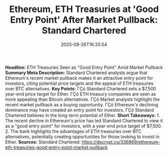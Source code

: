 ﻿---
title: "Ethereum, ETH Treasuries at 'Good Entry Point' After Market Pullback: Standard Chartered"
date: "2025-08-26T16:20:54"
category: "Markets"
summary: ""
slug: "ethereum eth treasuries at good entry point after market pul"
source_urls:
  - "https://decrypt.co/336869/ethereum-eth-treasuries-good-entry-point-market-pullback"
seo:
  title: "Ethereum, ETH Treasuries at 'Good Entry Point' After Market Pullback: Standard Chartered | Hash n Hedge"
  description: ""
  keywords: ["news", "markets", "brief"]
---
**Headline:**  ETH Treasuries Seen as "Good Entry Point" Amid Market Pullback  **Summary Meta Description:**  Standard Chartered analysts argue that Ethereum's recent market pullback makes it an attractive entry point for investors, citing potential price targets and the appeal of ETH treasuries over BTC alternatives.  **Key Points:**  ΓÇó Standard Chartered sets a $7,500 year-end price target for Ether. ΓÇó ETH treasury companies are seen as more appealing than Bitcoin alternatives. ΓÇó Market analysts highlight the recent market pullback as a buying opportunity. ΓÇó Ethereum's declining dominance may have created an entry point for investors. ΓÇó Standard Chartered believes in the long-term potential of Ether.  **Short Takeaways:**  1. The recent decline in Ethereum's price has led Standard Chartered to view it as a "good entry point" for investors, with a year-end price target of $7,500. 2. The bank highlights the advantages of ETH treasuries over BTC alternatives, potentially creating opportunities for those looking to invest in Ether.  **Sources:**  Standard Chartered: https://decrypt.co/336869/ethereum-eth-treasuries-good-entry-point-market-pullback 
